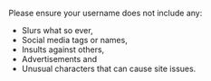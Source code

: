 Please ensure your username does not include any:

- Slurs what so ever,
- Social media tags or names,
- Insults against others,
- Advertisements and
- Unusual characters that can cause site issues.
